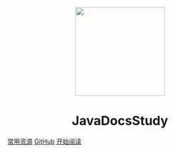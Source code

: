 <p align="center">
<img src="https://ss0.bdstatic.com/70cFvHSh_Q1YnxGkpoWK1HF6hhy/it/u=2481424715,2807309609&fm=26&gp=0.jpg" width="200" height="200"/>
</p>
<h1 align="center">JavaDocsStudy</h1>

[常用资源](https://shimo.im/docs/MuiACIg1HlYfVxrj/)
[GitHub](https://github.com/PetrcichorMeow/JavaDocsStudy)
[开始阅读](#JavaDocsStudy)




